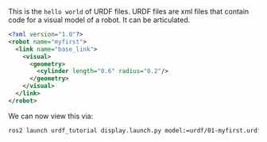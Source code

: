 
This is the `hello world` of URDF files.  URDF files are xml files that contain code for a visual model of a robot. It can be articulated.

```xml
<?xml version="1.0"?>
<robot name="myfirst">
  <link name="base_link">
    <visual>
      <geometry>
        <cylinder length="0.6" radius="0.2"/>
      </geometry>
    </visual>
  </link>
</robot>
```

We can now view this via:
```bash
ros2 launch urdf_tutorial display.launch.py model:=urdf/01-myfirst.urdf
```